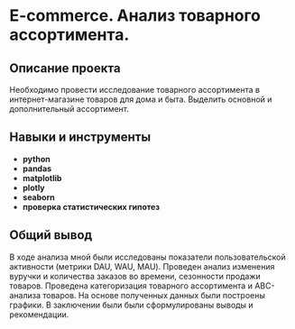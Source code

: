 # E-commerce. Анализ товарного ассортимента.

## Описание проекта

Необходимо провести исследование товарного ассортимента в интернет-магазине товаров для дома и быта. Выделить основной и дополнительный ассортимент. 


## Навыки и инструменты

- **python**
- **pandas**
- **matplotlib**
- **plotly**
- **seaborn**
- **проверка статистических гипотез**



## 

## Общий вывод

В ходе анализа мной были исследованы показатели пользовательской активности (метрики DAU, WAU, MAU). Проведен анализ изменения вуручки и количества заказов во времени, сезонности продажи товаров. Проведена категоризация товарного ассортимента и АВС-анализа товаров. На основе полученных данных были построены графики. В заключении были были сформулированы выводы и рекомендации.
